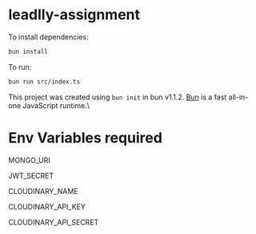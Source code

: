 # leadlly-assignment

To install dependencies:

```bash
bun install
```

To run:

```bash
bun run src/index.ts
```

This project was created using `bun init` in bun v1.1.2. [Bun](https://bun.sh) is a fast all-in-one JavaScript runtime.\\

# Env Variables required
MONGO_URI

JWT_SECRET

CLOUDINARY_NAME

CLOUDINARY_API_KEY

CLOUDINARY_API_SECRET
